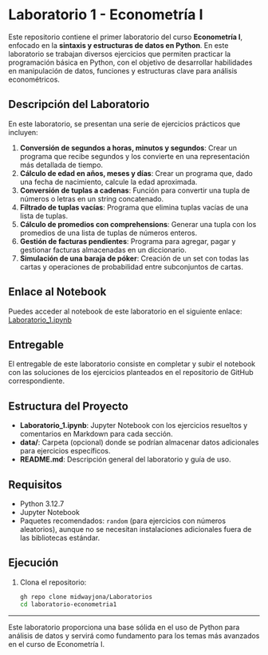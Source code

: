 # Laboratorio 1 - Econometría I

Este repositorio contiene el primer laboratorio del curso **Econometría I**, enfocado en la **sintaxis y estructuras de datos en Python**. En este laboratorio se trabajan diversos ejercicios que permiten practicar la programación básica en Python, con el objetivo de desarrollar habilidades en manipulación de datos, funciones y estructuras clave para análisis econométricos.

## Descripción del Laboratorio

En este laboratorio, se presentan una serie de ejercicios prácticos que incluyen:
1. **Conversión de segundos a horas, minutos y segundos**: Crear un programa que recibe segundos y los convierte en una representación más detallada de tiempo.
2. **Cálculo de edad en años, meses y días**: Crear un programa que, dado una fecha de nacimiento, calcule la edad aproximada.
3. **Conversión de tuplas a cadenas**: Función para convertir una tupla de números o letras en un string concatenado.
4. **Filtrado de tuplas vacías**: Programa que elimina tuplas vacías de una lista de tuplas.
5. **Cálculo de promedios con comprehensions**: Generar una tupla con los promedios de una lista de tuplas de números enteros.
6. **Gestión de facturas pendientes**: Programa para agregar, pagar y gestionar facturas almacenadas en un diccionario.
7. **Simulación de una baraja de póker**: Creación de un set con todas las cartas y operaciones de probabilidad entre subconjuntos de cartas.

## Enlace al Notebook

Puedes acceder al notebook de este laboratorio en el siguiente enlace: [Laboratorio_1.ipynb](Laboratorio_1.ipynb)

## Entregable

El entregable de este laboratorio consiste en completar y subir el notebook con las soluciones de los ejercicios planteados en el repositorio de GitHub correspondiente.

## Estructura del Proyecto

- **Laboratorio_1.ipynb**: Jupyter Notebook con los ejercicios resueltos y comentarios en Markdown para cada sección.
- **data/**: Carpeta (opcional) donde se podrían almacenar datos adicionales para ejercicios específicos.
- **README.md**: Descripción general del laboratorio y guía de uso.

## Requisitos

- Python 3.12.7
- Jupyter Notebook
- Paquetes recomendados: `random` (para ejercicios con números aleatorios), aunque no se necesitan instalaciones adicionales fuera de las bibliotecas estándar.

## Ejecución

1. Clona el repositorio:
   ```bash
   gh repo clone midwayjona/Laboratorios
   cd laboratorio-econometria1

---

Este laboratorio proporciona una base sólida en el uso de Python para análisis de datos y servirá como fundamento para los temas más avanzados en el curso de Econometría I.
